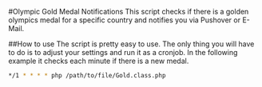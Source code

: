 #Olympic Gold Medal Notifications
This script checks if there is a golden olympics medal for a specific country and notifies you via Pushover or E-Mail.

##How to use
The script is pretty easy to use. The only thing you will have to do is to adjust your settings and run it as a cronjob. In the following example it checks each minute if there is a new medal.

```bash
*/1 * * * * php /path/to/file/Gold.class.php
```